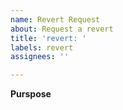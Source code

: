 ```yaml
---
name: Revert Request
about: Request a revert
title: 'revert: '
labels: revert
assignees: ''

---
```


**Purspose**
<!-- Where do you need a revert (please explain) ? -->
